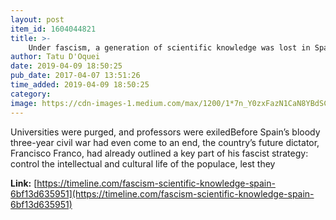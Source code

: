 ```yaml
---
layout: post
item_id: 1604044821
title: >-
    Under fascism, a generation of scientific knowledge was lost in Spain
author: Tatu D'Oquei
date: 2019-04-09 18:50:25
pub_date: 2017-04-07 13:51:26
time_added: 2019-04-09 18:50:25
category: 
image: https://cdn-images-1.medium.com/max/1200/1*7n_Y0zxFazN1CaN8YBdSCg.jpeg
---
```


Universities were purged, and professors were exiledBefore Spain’s bloody three-year civil war had even come to an end, the country’s future dictator, Francisco Franco, had already outlined a key part of his fascist strategy: control the intellectual and cultural life of the populace, lest they

**Link:** [https://timeline.com/fascism-scientific-knowledge-spain-6bf13d635951](https://timeline.com/fascism-scientific-knowledge-spain-6bf13d635951)

